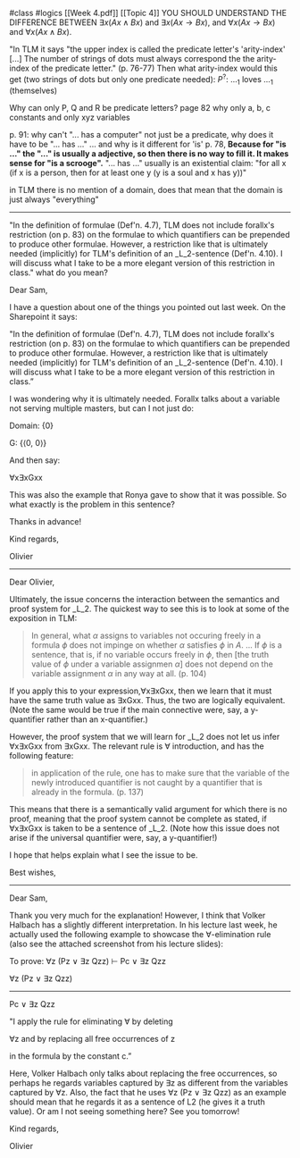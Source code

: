 #class #logics
[[Week 4.pdf]]
[[Topic 4]]
YOU SHOULD UNDERSTAND THE DIFFERENCE BETWEEN $\exists x (Ax \land Bx)$ and $\exists x (Ax \rightarrow Bx)$, and $\forall x (Ax \rightarrow Bx)$ and $\forall x (Ax \land Bx)$.

"In TLM it says "the upper index is called the predicate letter's 'arity-index' [...] The number of strings of dots must always correspond the the arity-index of the predicate letter." (p. 76-77)
Then what arity-index would this get (two strings of dots but only one predicate needed):
$P^?$: $..._1$ loves $..._1$ (themselves)

Why can only P, Q and R be predicate letters? page 82
why only a, b, c constants
and only xyz variables

p. 91: why can't "... has a computer" not just be a predicate, why does it have to be "... has ..."
... and why is it different for 'is' p. 78, 
**Because for "is ..."  the "..." is usually a adjective, so then there is no way to fill it. It makes sense for "is a scrooge".**
"... has ..." usually is an existential claim: "for all x (if x is a person, then for at least one y (y is a soul and x has y))"


in TLM there is no mention of a domain, does that mean that the domain is just always "everything"

---

"In the definition of formulae (Def'n. 4.7), TLM does not include forallx's restriction (on p. 83) on the formulae to which quantifiers can be prepended to produce other formulae. However, a restriction like that is ultimately needed (implicitly) for TLM's definition of an _L_2-sentence (Def'n. 4.10). I will discuss what I take to be a more elegant version of this restriction in class." what do you mean?

Dear Sam,

  

I have a question about one of the things you pointed out last week. On the Sharepoint it says: 

  

"In the definition of formulae (Def'n. 4.7), TLM does not include forallx's restriction (on p. 83) on the formulae to which quantifiers can be prepended to produce other formulae. However, a restriction like that is ultimately needed (implicitly) for TLM's definition of an _L_2-sentence (Def'n. 4.10). I will discuss what I take to be a more elegant version of this restriction in class.”

  

I was wondering why it is ultimately needed. Forallx talks about a variable not serving multiple masters, but can I not just do:

Domain: {0}

G: {⟨0, 0⟩}

And then say:

∀x∃xGxx

This was also the example that Ronya gave to show that it was possible. So what exactly is the problem in this sentence?

Thanks in advance!

  

Kind regards,

Olivier

---
Dear Olivier,

  

Ultimately, the issue concerns the interaction between the semantics and proof system for _L_2. The quickest way to see this is to look at some of the exposition in TLM:

> In general, what _α_ assigns to variables not occuring freely in a formula _ϕ_ does not impinge on whether _α_ satisfies _ϕ_ in _A_. ... If _ϕ_ is a sentence, that is, if no variable occurs freely in _ϕ_, then [the truth value of _ϕ_ under a variable assignmen _α_] does not depend on the variable assignment _α_ in any way at all. (p. 104)

If you apply this to your expression,∀x∃xGxx, then we learn that it must have the same truth value as ∃xGxx. Thus, the two are logically equivalent. (Note the same would be true if the main connective were, say, a y-quantifier rather than an x-quantifier.)

  

However, the proof system that we will learn for _L_2 does not let us infer ∀x∃xGxx from ∃xGxx. The relevant rule is ∀ introduction, and has the following feature:

> in application of the rule, one has to make sure that the variable of the newly introduced quantifier is not caught by a quantifier that is already in the formula. (p. 137)

This means that there is a semantically valid argument for which there is no proof, meaning that the proof system cannot be complete as stated, if ∀x∃xGxx is taken to be a sentence of _L_2. (Note how this issue does not arise if the universal quantifier were, say, a y-quantifier!)

  

I hope that helps explain what I see the issue to be.

  

Best wishes,

---

Dear Sam,

  

Thank you very much for the explanation! However, I think that Volker Halbach has a slightly different interpretation. In his lecture last week, he actually used the following example to showcase the ∀-elimination rule (also see the attached screenshot from his lecture slides):

To prove: ∀z (Pz ∨ ∃z Qzz) ⊢ Pc ∨ ∃z Qzz

  

∀z (Pz ∨ ∃z Qzz)

-----------------------

Pc ∨ ∃z Qzz

  

"I apply the rule for eliminating ∀ by deleting

∀z and by replacing all free occurrences of z

in the formula by the constant c.”

  

Here, Volker Halbach only talks about replacing the free occurrences, so perhaps he regards variables captured by ∃z as different from the variables captured by ∀z. Also, the fact that he uses ∀z (Pz ∨ ∃z Qzz) as an example should mean that he regards it as a sentence of L2 (he gives it a truth value). Or am I not seeing something here? See you tomorrow!

  

Kind regards,

Olivier